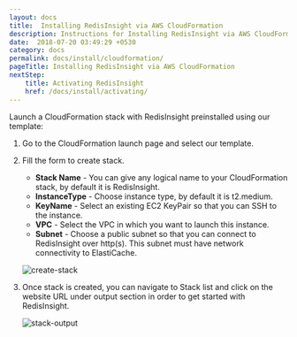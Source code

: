 ```yaml
---
layout: docs
title:  Installing RedisInsight via AWS CloudFormation
description: Instructions for Installing RedisInsight via AWS CloudFormation
date:  2018-07-20 03:49:29 +0530
category: docs
permalink: docs/install/cloudformation/
pageTitle: Installing RedisInsight via AWS CloudFormation
nextStep:
    title: Activating RedisInsight
    href: /docs/install/activating/
---
```

Launch a CloudFormation stack with RedisInsight preinstalled using our template:

1. Go to the CloudFormation launch page and select our template.

1. Fill the form to create stack.
    - **Stack Name** - You can give any logical name to your CloudFormation stack, by default it is RedisInsight.
    - **InstanceType** - Choose instance type, by default it is t2.medium.
    - **KeyName** - Select an existing EC2 KeyPair so that you can SSH to the instance.
    - **VPC** - Select the VPC in which  you want to launch this instance.
    - **Subnet** - Choose a public subnet so that you can connect to RedisInsight over http(s). This subnet must have network connectivity to ElastiCache.

    ![create-stack](/images/ri/create-stack.png)

1. Once stack is created, you can navigate to Stack list and click on the website URL
   under output section in order to get started with RedisInsight.

    ![stack-output](/images/ri/stack-output.png)
